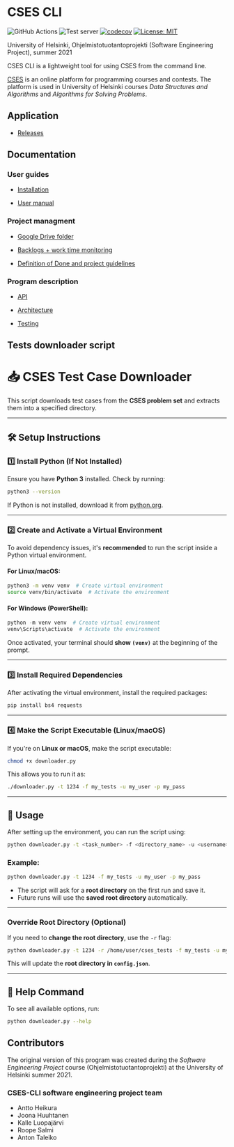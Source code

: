 # CSES CLI

![GitHub Actions](https://github.com/csesfi/cses-cli/actions/workflows/main.yml/badge.svg)
![Test server](https://github.com/csesfi/cses-cli/actions/workflows/server.yml/badge.svg)
[![codecov](https://codecov.io/gh/csesfi/cses-cli/branch/main/graph/badge.svg)](https://app.codecov.io/gh/csesfi/cses-cli)
[![License: MIT](https://img.shields.io/badge/License-MIT-yellow.svg)](https://opensource.org/licenses/MIT)

University of Helsinki, Ohjelmistotuotantoprojekti (Software Engineering Project), summer 2021

CSES CLI is a lightweight tool for using CSES from the command line.

[CSES](https://cses.fi/) is an online platform for programming courses and contests. The platform is used in University of Helsinki courses *Data Structures and Algorithms* and *Algorithms for Solving Problems*.

## Application

- [Releases](https://github.com/csesfi/cses-cli/releases)

## Documentation

### User guides

- [Installation](https://github.com/csesfi/cses-cli/wiki/Installation)

- [User manual](https://github.com/csesfi/cses-cli/wiki/User-manual)

### Project managment

- [Google Drive folder](https://drive.google.com/drive/folders/1teZTWPnbmWlJkVfETz7T2j04UHqJYpuf?usp=sharing)

- [Backlogs + work time monitoring](https://docs.google.com/spreadsheets/d/10vB2CXV9RVyM_wIMyXrgepMcKMDzQ1qXHvmtuqjiaio/edit#gid=0)

- [Definition of Done and project guidelines](https://docs.google.com/document/d/1HzQkxhqxwODUW_URyV2goGciKnT3nIeE2NJFh6VS_qg/edit?usp=sharing)

### Program description

- [API](https://csesfi.github.io/cses-cli/)

- [Architecture](https://github.com/csesfi/cses-cli/wiki/Architecture)

- [Testing](https://github.com/csesfi/cses-cli/wiki/Testing)

## Tests downloader script

# 📥 CSES Test Case Downloader

This script downloads test cases from the **CSES problem set** and extracts them into a specified directory.

---

## 🛠️ **Setup Instructions**

### 1️⃣ Install Python (If Not Installed)
Ensure you have **Python 3** installed. Check by running:
```sh
python3 --version
```
If Python is not installed, download it from [python.org](https://www.python.org/downloads/).

---

### 2️⃣ Create and Activate a Virtual Environment
To avoid dependency issues, it's **recommended** to run the script inside a Python virtual environment.

#### **For Linux/macOS:**
```sh
python3 -m venv venv  # Create virtual environment
source venv/bin/activate  # Activate the environment
```

#### **For Windows (PowerShell):**
```powershell
python -m venv venv  # Create virtual environment
venv\Scripts\activate  # Activate the environment
```

Once activated, your terminal should **show `(venv)`** at the beginning of the prompt.

---

### 3️⃣ Install Required Dependencies
After activating the virtual environment, install the required packages:
```sh
pip install bs4 requests
```

---

### 4️⃣ Make the Script Executable (Linux/macOS)
If you're on **Linux or macOS**, make the script executable:
```sh
chmod +x downloader.py
```
This allows you to run it as:
```sh
./downloader.py -t 1234 -f my_tests -u my_user -p my_pass
```

---

## 🚀 **Usage**
After setting up the environment, you can run the script using:

```sh
python downloader.py -t <task_number> -f <directory_name> -u <username> -p <password>
```

### **Example:**
```sh
python downloader.py -t 1234 -f my_tests -u my_user -p my_pass
```
- The script will ask for a **root directory** on the first run and save it.
- Future runs will use the **saved root directory** automatically.

---

### **Override Root Directory (Optional)**
If you need to **change the root directory**, use the `-r` flag:
```sh
python downloader.py -t 1234 -r /home/user/cses_tests -f my_tests -u my_user -p my_pass
```
This will update the **root directory in `config.json`**.

---

## 📜 **Help Command**
To see all available options, run:
```sh
python downloader.py --help
```


## Contributors

The original version of this program was created during the *Software Engineering Project* course  (Ohjelmistotuotantoprojekti) at the University of Helsinki summer 2021.

### CSES-CLI software engineering project team  
- Antto Heikura
- Joona Huuhtanen
- Kalle Luopajärvi
- Roope Salmi
- Anton Taleiko
